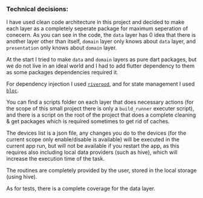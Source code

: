 ### Technical decisions:
I have used clean code architecture in this project and decided to make each layer as a completely seperate package for maximum seperation of conecern. As you can see in the code, the 
`data` layer has 0 idea that there is another layer other than itself, `domain` layer only knows about `data` layer, and `presentation` only knows about `domain` layer.

At the start I tried to make `data` and `domain` layers as pure dart packages, but we do not live in an ideal world and I had to add flutter dependency to them as some packages dependencies required it.

For dependency injection I used [`riverpod`](https://pub.dev/packages/riverpod), and for state management I used [`bloc`](https://pub.dev/packages/bloc).

You can find a scripts folder on each layer that does necessary actions (for the scope of this small project there is only a `build_runner` executer script), and there is a script on the root of the project that does a complete cleaning & get packages which is required sometimes to get rid of caches.

The devices list is a json file, any changes you do to the devices (for the current scope only enable/disable is available) will be executed in the current app run, but will not be available if you restart the app, as this requires also including local data providers (such as hive), which will increase the execution time of the task.

The routines are completely provided by the user, stored in the local storage (using hive).

As for tests, there is a complete coverage for the data layer.